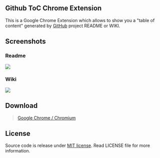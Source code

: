 

## Github ToC Chrome Extension

This is a Google Chrome Extension which allows to show you a "table of content" generated by [GitHub](https://github.com) project README or WIKI.

## Screenshots

### Readme
![](https://raw.githubusercontent.com/summerblue/github-toc/master/screenshots/screenshot-1.png)

### Wiki
![](https://raw.githubusercontent.com/summerblue/github-toc/master/screenshots/screenshot-2.png)

## Download

> [Google Chrome / Chromium](https://chrome.google.com/webstore/detail/github-toc/)

## License

Source code is release under [MIT license](http://mit-license.org/).
Read LICENSE file for more information.
